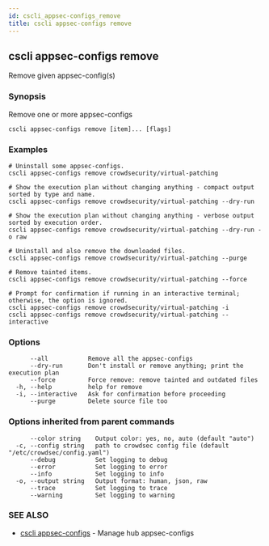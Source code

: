 ```yaml
---
id: cscli_appsec-configs_remove
title: cscli appsec-configs remove
---
```

## cscli appsec-configs remove

Remove given appsec-config(s)

### Synopsis

Remove one or more appsec-configs

```
cscli appsec-configs remove [item]... [flags]
```

### Examples

```
# Uninstall some appsec-configs.
cscli appsec-configs remove crowdsecurity/virtual-patching

# Show the execution plan without changing anything - compact output sorted by type and name.
cscli appsec-configs remove crowdsecurity/virtual-patching --dry-run

# Show the execution plan without changing anything - verbose output sorted by execution order.
cscli appsec-configs remove crowdsecurity/virtual-patching --dry-run -o raw

# Uninstall and also remove the downloaded files.
cscli appsec-configs remove crowdsecurity/virtual-patching --purge

# Remove tainted items.
cscli appsec-configs remove crowdsecurity/virtual-patching --force

# Prompt for confirmation if running in an interactive terminal; otherwise, the option is ignored.
cscli appsec-configs remove crowdsecurity/virtual-patching -i
cscli appsec-configs remove crowdsecurity/virtual-patching --interactive
```

### Options

```
      --all           Remove all the appsec-configs
      --dry-run       Don't install or remove anything; print the execution plan
      --force         Force remove: remove tainted and outdated files
  -h, --help          help for remove
  -i, --interactive   Ask for confirmation before proceeding
      --purge         Delete source file too
```

### Options inherited from parent commands

```
      --color string    Output color: yes, no, auto (default "auto")
  -c, --config string   path to crowdsec config file (default "/etc/crowdsec/config.yaml")
      --debug           Set logging to debug
      --error           Set logging to error
      --info            Set logging to info
  -o, --output string   Output format: human, json, raw
      --trace           Set logging to trace
      --warning         Set logging to warning
```

### SEE ALSO

* [cscli appsec-configs](/cscli/cscli_appsec-configs.md)	 - Manage hub appsec-configs

